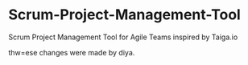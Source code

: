 # Scrum-Project-Management-Tool
Scrum Project Management Tool for Agile Teams inspired by Taiga.io

thw=ese changes were made by diya.